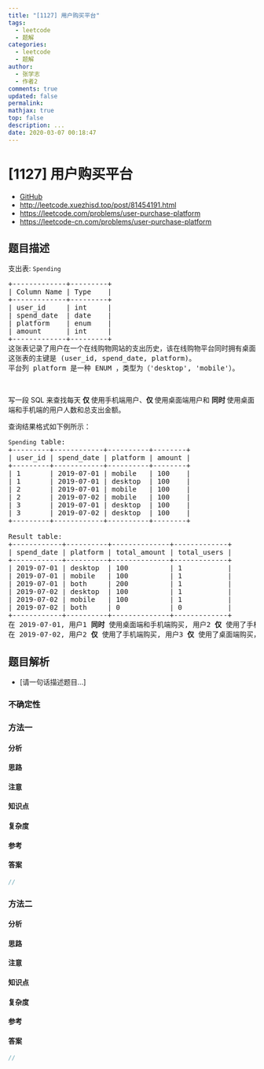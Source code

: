 ```yaml
---
title: "[1127] 用户购买平台"
tags:
  - leetcode
  - 题解
categories:
  - leetcode
  - 题解
author:
  - 张学志
  - 作者2
comments: true
updated: false
permalink:
mathjax: true
top: false
description: ...
date: 2020-03-07 00:18:47
---
```



# [1127] 用户购买平台
* [GitHub](https://github.com/algoboy101/LeetCodeCrowdsource/tree/master/_posts/QA/%5B1127%5D%20%E7%94%A8%E6%88%B7%E8%B4%AD%E4%B9%B0%E5%B9%B3%E5%8F%B0.md)
* http://leetcode.xuezhisd.top/post/81454191.html
* https://leetcode.com/problems/user-purchase-platform
* https://leetcode-cn.com/problems/user-purchase-platform


## 题目描述

<p>支出表: <code>Spending</code></p>

<pre>
+-------------+---------+
| Column Name | Type    |
+-------------+---------+
| user_id     | int     |
| spend_date  | date    |
| platform    | enum    | 
| amount      | int     |
+-------------+---------+
这张表记录了用户在一个在线购物网站的支出历史，该在线购物平台同时拥有桌面端（&#39;desktop&#39;）和手机端（&#39;mobile&#39;）的应用程序。
这张表的主键是 (user_id, spend_date, platform)。
平台列 platform 是一种 ENUM ，类型为（&#39;desktop&#39;, &#39;mobile&#39;）。</pre>

<p>&nbsp;</p>

<p>写一段 SQL 来查找每天&nbsp;<strong>仅&nbsp;</strong>使用手机端用户、<strong>仅&nbsp;</strong>使用桌面端用户和&nbsp;<strong>同时&nbsp;</strong>使用桌面端和手机端的用户人数和总支出金额。</p>

<p>查询结果格式如下例所示：</p>

<pre>
<code>Spending</code> table:
+---------+------------+----------+--------+
| user_id | spend_date | platform | amount |
+---------+------------+----------+--------+
| 1       | 2019-07-01 | mobile   | 100    |
| 1       | 2019-07-01 | desktop  | 100    |
| 2       | 2019-07-01 | mobile   | 100    |
| 2       | 2019-07-02 | mobile   | 100    |
| 3       | 2019-07-01 | desktop  | 100    |
| 3       | 2019-07-02 | desktop  | 100    |
+---------+------------+----------+--------+

Result table:
+------------+----------+--------------+-------------+
| spend_date | platform | total_amount | total_users |
+------------+----------+--------------+-------------+
| 2019-07-01 | desktop  | 100          | 1           |
| 2019-07-01 | mobile   | 100          | 1           |
| 2019-07-01 | both     | 200          | 1           |
| 2019-07-02 | desktop  | 100          | 1           |
| 2019-07-02 | mobile   | 100          | 1           |
| 2019-07-02 | both     | 0            | 0           |
+------------+----------+--------------+-------------+ 
在 2019-07-01, 用户1 <strong>同时 </strong>使用桌面端和手机端购买, 用户2 <strong>仅 </strong>使用了手机端购买，而用户3 <strong>仅 </strong>使用了桌面端购买。
在 2019-07-02, 用户2 <strong>仅 </strong>使用了手机端购买, 用户3 <strong>仅 </strong>使用了桌面端购买，且没有用户 <strong>同时 </strong>使用桌面端和手机端购买。</pre>



## 题目解析
* [请一句话描述题目...]

### 不确定性


### 方法一

#### 分析

#### 思路

#### 注意

#### 知识点

#### 复杂度

#### 参考

#### 答案

```cpp
//
```


### 方法二

#### 分析

#### 思路

#### 注意

#### 知识点

#### 复杂度

#### 参考

#### 答案

```cpp
//
```



